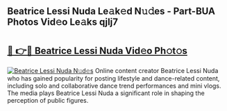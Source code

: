 ## Beatrice Lessi Nuda Le𝚊k𝚎d N𝚞𝚍es - Part-BUA Photos Vid𝚎o Le𝚊ks qjIj7

# <h2><a href="http://fbd961.evod.top/?m=Beatrice+Lessi+Nuda">🔗 👉🔴 Beatrice Lessi Nuda Vid𝚎o Ph𝚘t𝚘s</a></h2>

[![Beatrice Lessi Nuda N𝚞d𝚎s](https://i.imgur.com/8V9OHl7.gif)](http://fbd961.evod.top/?m=Beatrice+Lessi+Nuda)
Online content creator Beatrice Lessi Nuda who has gained popularity for posting lifestyle and dance-related content, including solo and collaborative dance trend performances and mini vlogs. The media plays Beatrice Lessi Nuda a significant role in shaping the perception of public figures. 
